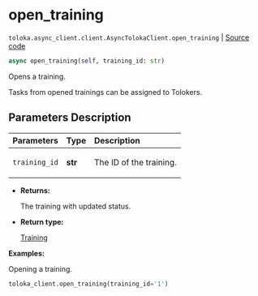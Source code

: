 # open_training
`toloka.async_client.client.AsyncTolokaClient.open_training` | [Source code](https://github.com/Toloka/toloka-kit/blob/v1.1.2/src/async_client/client.py#L0)

```python
async open_training(self, training_id: str)
```

Opens a training.


Tasks from opened trainings can be assigned to Tolokers.

## Parameters Description

| Parameters | Type | Description |
| :----------| :----| :-----------|
`training_id`|**str**|<p>The ID of the training.</p>

* **Returns:**

  The training with updated status.

* **Return type:**

  [Training](toloka.client.training.Training.md)

**Examples:**

Opening a training.

```python
toloka_client.open_training(training_id='1')
```
